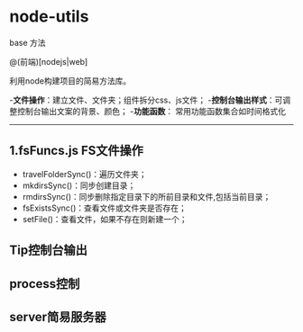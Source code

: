 # node-utils

base 方法

@(前端)[nodejs|web]

利用node构建项目的简易方法库。

-**文件操作**：建立文件、文件夹；组件拆分css、js文件；
-**控制台输出样式**：可调整控制台输出文案的背景、颜色；
-**功能函数**： 常用功能函数集合如时间格式化

-----------

## 1.fsFuncs.js FS文件操作
- travelFolderSync()：遍历文件夹；
- mkdirsSync()：同步创建目录；
- rmdirsSync()：同步删除指定目录下的所前目录和文件,包括当前目录；
- fsExistsSync()：查看文件或文件夹是否存在；
- setFile()：查看文件，如果不存在则新建一个；

## Tip控制台输出

## process控制

## server简易服务器

